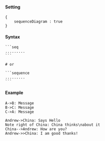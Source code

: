 #### Setting

    {
        sequenceDiagram : true
    }

#### Syntax

    ```seq
    .........
    ```

    # or

    ```sequence
    .........
    ```

#### Example

```mermaid
A->B: Message
B->C: Message
C->A: Message
```

```sequence
Andrew->China: Says Hello 
Note right of China: China thinks\nabout it 
China-->Andrew: How are you? 
Andrew->>China: I am good thanks!
```

